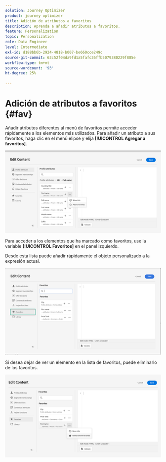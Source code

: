 ```yaml
---
solution: Journey Optimizer
product: journey optimizer
title: Adición de atributos a favoritos
description: Aprenda a añadir atributos a favoritos.
feature: Personalization
topic: Personalization
role: Data Engineer
level: Intermediate
exl-id: d188bb6b-2924-4818-b007-be660cce249c
source-git-commit: 63c52f04da9fd1a5fafc36ffb5079380229f885e
workflow-type: tm+mt
source-wordcount: '93'
ht-degree: 25%

---
```


# Adición de atributos a favoritos {#fav}

Añadir atributos diferentes al menú de favoritos permite acceder rápidamente a los elementos más utilizados. Para añadir un atributo a sus favoritos, haga clic en el menú elipse y elija **[!UICONTROL Agregar a favoritos]**.

![](assets/favorite-option.png)

Para acceder a los elementos que ha marcado como favoritos, use la variable **[!UICONTROL Favoritos]** en el panel izquierdo.

Desde esta lista puede añadir rápidamente el objeto personalizado a la expresión actual.

![](assets/favorite-list.png)

Si desea dejar de ver un elemento en la lista de favoritos, puede eliminarlo de los favoritos.

![](assets/favorite-remove.png)

